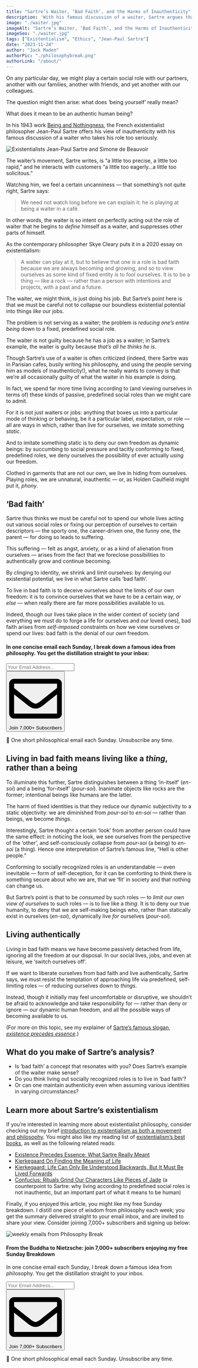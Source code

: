 ```yaml
---
title: "Sartre’s Waiter, ‘Bad Faith’, and the Harms of Inauthenticity"
description: 'With his famous discussion of a waiter, Sartre argues that to limit ourselves to predefined social roles is to live in ‘bad faith’. Living authentically means not reducing ourselves to static identities, but acknowledging that we are free, dynamic beings.'
image: "./waiter.jpg"
imageAlt: "Sartre’s Waiter, ‘Bad Faith’, and the Harms of Inauthenticity"
imageSeo: "./waiter.jpg"
tags: ["Existentialism", "Ethics", "Jean-Paul Sartre"]
date: "2023-11-24"
author: "Jack Maden"
authorPic: "./philosophybreak.png"
authorLink: "/about/"
---
```


<span class="big-letter">O</span>n any particular day, we might play a certain social role with our partners, another with our families, another with friends, and yet another with our colleagues.

The question might then arise: what does ‘being yourself’ really mean?

What does it mean to be an authentic human being?

In his 1943 work <a target="_blank" rel="noopener noreferrer sponsored" href="http://www.amazon.com/gp/product/0671867806/ref=as_li_tl?ie=UTF8&tag=philosophybre-20&camp=1789&creative=9325&linkCode=as2&creativeASIN=0671867806&linkId=b0099f68e2d25fcb5bd68aca0f893a53">Being and Nothingness</a>, the French existentialist philosopher Jean-Paul Sartre offers his view of inauthenticity with his famous discussion of a waiter who takes his role too seriously. 

![Existentialists Jean-Paul Sartre and Simone de Beauvoir](./sartre-simone.webp "French philosophers Jean-Paul Sartre and Simone de Beauvoir in a Parisian cafe in 1946.")

The waiter’s movement, Sartre writes, is “a little too precise, a little too rapid,” and he interacts with customers “a little too eagerly…a little too solicitous.” 

Watching him, we feel a certain uncanniness — that something’s not quite right, Sartre says:

>We need not watch long before we can explain it: he is playing at being a waiter in a café.

In other words, the waiter is so intent on perfectly acting out the role of waiter that he begins to _define_ himself as a waiter, and suppresses other parts of himself. 

As the contemporary philosopher Skye Cleary puts it in a 2020 essay on existentialism:

>A waiter can play at it, but to believe that one _is_ a role is bad faith because we are always becoming and growing, and so to view ourselves as some kind of fixed entity is to fool ourselves. It is to be a thing — like a rock — rather than a person with intentions and projects, with a past and a future.

The waiter, we might think, is just doing his job. But Sartre’s point here is that we must be careful not to collapse our boundless existential potential into things _like_ our jobs. 

The problem is not serving as a waiter; the problem is _reducing one’s entire being_ down to a fixed, predefined social role. 

The waiter is not guilty because he has a job as a waiter; in Sartre’s example, the waiter is guilty because _that’s all he thinks he is_. 

Though Sartre’s use of a waiter is often criticized (indeed, there Sartre was in Parisian cafes, busily writing his philosophy, and using the people serving him as models of inauthenticity!), what he really wants to convey is that we’re all occasionally guilty of what the waiter in his example is doing.

In fact, we spend far more time living according to (and viewing ourselves in terms of) these kinds of passive, predefined social roles than we might care to admit. 

For it is not just waiters or jobs: anything that boxes us into a particular mode of thinking or behaving, be it a particular label, expectation, or role — all are ways in which, rather than live for ourselves, we imitate something _static_.

And to imitate something static is to deny our own freedom as dynamic beings: by succumbing to social pressure and tacitly conforming to fixed, predefined roles, we deny ourselves the possibility of ever actually _using_ our freedom. 

Clothed in garments that are not our own, we live in hiding from ourselves. Playing roles, we are unnatural, inauthentic — or, as Holden Caulfield might put it, _phony_.

## ‘Bad faith’

<span class="big-letter">S</span>artre thus thinks we must be careful not to spend our whole lives acting out various social roles or fixing our perception of ourselves to certain descriptors — the sporty one, the career-driven one, the funny one, the parent — for doing so leads to suffering. 

This suffering — felt as angst, anxiety, or as a kind of alienation from ourselves — arises from the fact that we foreclose possibilities to authentically grow and continue becoming. 

By clinging to identity, we shrink and limit ourselves: by denying our existential potential, we live in what Sartre calls ‘bad faith’.

To live in bad faith is to deceive ourselves about the limits of our own freedom: it is to convince ourselves that we have to be a certain way, _or else_ — when really there are far more possibilities available to us.

Indeed, though our lives take place in the wider context of society (and everything we must do to forge a life for ourselves and our loved ones), bad faith arises from _self-imposed_ constraints on how we view ourselves or spend our lives: bad faith is the denial of our _own_ freedom.

<!--small subscribe-->
<div class="course-promo darkradial-background subscribe text-center">
    <h4>In one concise email each Sunday, I break down a famous idea from philosophy. You get the distillation straight to your inbox:</h4>
    <div class="small-pad-top">
        <form action="https://app.convertkit.com/forms/5812400/subscriptions" method="post" data-sv-form="5812400" data-uid="be0e52d3c0" data-format="inline" data-version="6" data-options="{&quot;settings&quot;:{&quot;after_subscribe&quot;:{&quot;action&quot;:&quot;message&quot;,&quot;success_message&quot;:&quot;Thank you, philosopher! Your welcome email will land in your inbox shortly.&quot;,&quot;redirect_url&quot;:&quot;https://philosophybreak.com/thank-you/&quot;},&quot;analytics&quot;:{&quot;google&quot;:null,&quot;fathom&quot;:null,&quot;facebook&quot;:null,&quot;segment&quot;:null,&quot;pinterest&quot;:null,&quot;sparkloop&quot;:null,&quot;googletagmanager&quot;:null},&quot;modal&quot;:{&quot;trigger&quot;:&quot;timer&quot;,&quot;scroll_percentage&quot;:null,&quot;timer&quot;:5,&quot;devices&quot;:&quot;all&quot;,&quot;show_once_every&quot;:15},&quot;powered_by&quot;:{&quot;show&quot;:false,&quot;url&quot;:&quot;https://convertkit.com/features/forms?utm_campaign=poweredby&amp;utm_content=form&amp;utm_medium=referral&amp;utm_source=dynamic&quot;},&quot;recaptcha&quot;:{&quot;enabled&quot;:false},&quot;return_visitor&quot;:{&quot;action&quot;:&quot;show&quot;,&quot;custom_content&quot;:&quot;&quot;},&quot;slide_in&quot;:{&quot;display_in&quot;:&quot;bottom_right&quot;,&quot;trigger&quot;:&quot;timer&quot;,&quot;scroll_percentage&quot;:null,&quot;timer&quot;:5,&quot;devices&quot;:&quot;all&quot;,&quot;show_once_every&quot;:15},&quot;sticky_bar&quot;:{&quot;display_in&quot;:&quot;top&quot;,&quot;trigger&quot;:&quot;timer&quot;,&quot;scroll_percentage&quot;:null,&quot;timer&quot;:5,&quot;devices&quot;:&quot;all&quot;,&quot;show_once_every&quot;:15}},&quot;version&quot;:&quot;6&quot;}" min-width="400 500 600 700 800">
        <div data-style="clean"><ul data-element="errors" data-group="alert"></ul><div data-element="fields" data-stacked="false">
            <div>
                <input name="email_address" aria-label="Your Email Address..." placeholder="Your Email Address..." required type="email" />
            </div>
            <button class="button primary" type="submit" data-element="submit"><div><div></div><div></div><div></div></div><span><svg xmlns="http://www.w3.org/2000/svg" viewBox="0 0 512 512"><path d="M464 64H48C21.49 64 0 85.49 0 112v288c0 26.51 21.49 48 48 48h416c26.51 0 48-21.49 48-48V112c0-26.51-21.49-48-48-48zm0 48v40.805c-22.422 18.259-58.168 46.651-134.587 106.49-16.841 13.247-50.201 45.072-73.413 44.701-23.208.375-56.579-31.459-73.413-44.701C106.18 199.465 70.425 171.067 48 152.805V112h416zM48 400V214.398c22.914 18.251 55.409 43.862 104.938 82.646 21.857 17.205 60.134 55.186 103.062 54.955 42.717.231 80.509-37.199 103.053-54.947 49.528-38.783 82.032-64.401 104.947-82.653V400H48z"/></svg>Join 7,000+ Subscribers</span></button>
            </div>
            </div>
        </form>
        <p class="tiny-mar-top no-mar-bottom review-font">💭 One short philosophical email each Sunday. Unsubscribe any time.</p>
    </div>
</div>

## Living in bad faith means living like a _thing_, rather than a being

<span class="big-letter">T</span>o illuminate this further, Sartre distinguishes between a thing ‘in-itself’ (_en-soi_) and a being ‘for-itself’ (_pour-soi_). Inanimate objects like rocks are the former; intentional beings like humans are the latter. 

The harm of fixed identities is that they reduce our dynamic subjectivity to a static objectivity: we are diminished from _pour-soi_ to _en-soi_ — rather than beings, we become _things_. 

Interestingly, Sartre thought a certain ‘look’ from another person could have the same effect: in noticing the look, we see ourselves from the perspective of the ‘other’, and self-consciously collapse from _pour-soi_ (a being) to _en-soi_ (a thing). Hence one interpretation of Sartre’s famous line, “Hell is other people.”

Conforming to socially recognized roles is an understandable — even inevitable — form of self-deception, for it can be comforting to think there is something secure about who we are, that we ‘fit’ in society and that nothing can change us. 

But Sartre’s point is that to be _consumed_ by such roles — to _limit our own view of ourselves_ to such roles — is to live like a _thing_. It is to deny our true humanity, to deny that we are self-making beings who, rather than statically exist in ourselves (_en-soi_), dynamically live _for_ ourselves (_pour-soi_).

## Living authentically

<span class="big-letter">L</span>iving in bad faith means we have become passively detached from life, ignoring all the freedom at our disposal. In our social lives, jobs, and even at leisure, we ‘switch ourselves off’.

If we want to liberate ourselves from bad faith and live authentically, Sartre says, we must resist the temptation of approaching life via predefined, self-limiting roles — of reducing ourselves down to _things_.

Instead, though it initially may feel uncomfortable or disruptive, we shouldn’t be afraid to acknowledge and take responsibility for — rather than deny or ignore — our dynamic human freedom, and all the possible ways of becoming available to us.

(For more on this topic, see my explainer of [Sartre’s famous slogan, _existence precedes essence_](/articles/existence-precedes-essence-what-sartre-really-meant/).)

## What do you make of Sartre’s analysis? 

- Is ‘bad faith’ a concept that resonates with you? Does Sartre’s example of the waiter make sense?
- Do you think living out socially recognized roles is to live in ‘bad faith’? 
- Or can one maintain authenticity even when assuming various identities in varying circumstances?

## Learn more about Sartre’s existentialism

<span class="big-letter">I</span>f you’re interested in learning more about existentialist philosophy, consider checking out my brief [introduction to existentialism as both a movement and philosophy](/articles/what-is-existentialism-3-core-principles-of-existentialist-philosophy/). You might also like my reading list of [existentialism’s best books](/reading-lists/existentialism/), as well as the following related reads:

- [Existence Precedes Essence: What Sartre Really Meant](/articles/existence-precedes-essence-what-sartre-really-meant/)
- [Kierkegaard On Finding the Meaning of Life](/articles/kierkegaard-on-finding-the-meaning-of-life/)
- [Kierkegaard: Life Can Only Be Understood Backwards, But It Must Be Lived Forwards](/articles/kierkegaard-life-can-only-be-understood-backwards-but-must-be-lived-forwards/)
- [Confucius: Rituals Grind Our Characters Like Pieces of Jade](/articles/confucius-rituals-grind-our-characters-like-pieces-of-jade/) (a counterpoint to Sartre: why living according to predefined social roles is not inauthentic, but an important part of what it means to be human)

Finally, if you enjoyed this article, you might like my free Sunday breakdown. I distill one piece of wisdom from philosophy each week; you get the summary delivered straight to your email inbox, and are invited to share your view. Consider joining 7,000+ subscribers and signing up below:

<!--big subscribe-->
<div class="course-promo darkradial-background subscribe text-center">
    <img src="/static/6313d50bc32799a6c869239128784c7b/e7f7a/weekly-break.webp" alt="weekly emails from Philosophy Break">
    <h4>From the Buddha to Nietzsche: join 7,000+ subscribers enjoying my free Sunday Breakdown</h4>
    <p class="small-grey-font no-mar-bottom">In one concise email each Sunday, I break down a famous idea from philosophy. You get the distillation straight to your inbox.</p>
    <div class="small-pad-top">
        <form action="https://app.convertkit.com/forms/5812400/subscriptions" method="post" data-sv-form="5812400" data-uid="be0e52d3c0" data-format="inline" data-version="6" data-options="{&quot;settings&quot;:{&quot;after_subscribe&quot;:{&quot;action&quot;:&quot;message&quot;,&quot;success_message&quot;:&quot;Thank you, philosopher! Your welcome email will land in your inbox shortly.&quot;,&quot;redirect_url&quot;:&quot;https://philosophybreak.com/thank-you/&quot;},&quot;analytics&quot;:{&quot;google&quot;:null,&quot;fathom&quot;:null,&quot;facebook&quot;:null,&quot;segment&quot;:null,&quot;pinterest&quot;:null,&quot;sparkloop&quot;:null,&quot;googletagmanager&quot;:null},&quot;modal&quot;:{&quot;trigger&quot;:&quot;timer&quot;,&quot;scroll_percentage&quot;:null,&quot;timer&quot;:5,&quot;devices&quot;:&quot;all&quot;,&quot;show_once_every&quot;:15},&quot;powered_by&quot;:{&quot;show&quot;:false,&quot;url&quot;:&quot;https://convertkit.com/features/forms?utm_campaign=poweredby&amp;utm_content=form&amp;utm_medium=referral&amp;utm_source=dynamic&quot;},&quot;recaptcha&quot;:{&quot;enabled&quot;:false},&quot;return_visitor&quot;:{&quot;action&quot;:&quot;show&quot;,&quot;custom_content&quot;:&quot;&quot;},&quot;slide_in&quot;:{&quot;display_in&quot;:&quot;bottom_right&quot;,&quot;trigger&quot;:&quot;timer&quot;,&quot;scroll_percentage&quot;:null,&quot;timer&quot;:5,&quot;devices&quot;:&quot;all&quot;,&quot;show_once_every&quot;:15},&quot;sticky_bar&quot;:{&quot;display_in&quot;:&quot;top&quot;,&quot;trigger&quot;:&quot;timer&quot;,&quot;scroll_percentage&quot;:null,&quot;timer&quot;:5,&quot;devices&quot;:&quot;all&quot;,&quot;show_once_every&quot;:15}},&quot;version&quot;:&quot;6&quot;}" min-width="400 500 600 700 800">
        <div data-style="clean"><ul data-element="errors" data-group="alert"></ul><div data-element="fields" data-stacked="false">
            <div>
                <input name="email_address" aria-label="Your Email Address..." placeholder="Your Email Address..." required type="email" />
            </div>
            <button class="button primary" type="submit" data-element="submit"><div><div></div><div></div><div></div></div><span><svg xmlns="http://www.w3.org/2000/svg" viewBox="0 0 512 512"><path d="M464 64H48C21.49 64 0 85.49 0 112v288c0 26.51 21.49 48 48 48h416c26.51 0 48-21.49 48-48V112c0-26.51-21.49-48-48-48zm0 48v40.805c-22.422 18.259-58.168 46.651-134.587 106.49-16.841 13.247-50.201 45.072-73.413 44.701-23.208.375-56.579-31.459-73.413-44.701C106.18 199.465 70.425 171.067 48 152.805V112h416zM48 400V214.398c22.914 18.251 55.409 43.862 104.938 82.646 21.857 17.205 60.134 55.186 103.062 54.955 42.717.231 80.509-37.199 103.053-54.947 49.528-38.783 82.032-64.401 104.947-82.653V400H48z"/></svg>Join 7,000+ Subscribers</span></button>
            </div>
            </div>
        </form>
        <p class="tiny-mar-top no-mar-bottom review-font">💭 One short philosophical email each Sunday. Unsubscribe any time.</p>
    </div>
</div>
